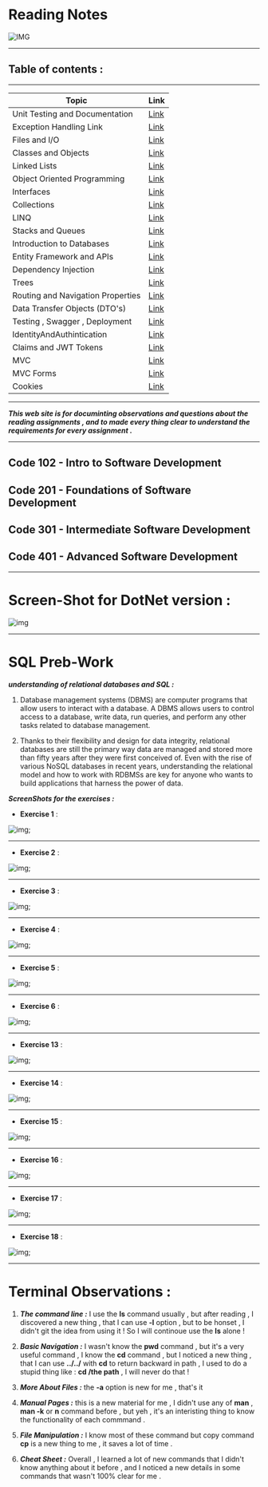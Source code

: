# Reading Notes


![IMG](https://www.noodleman.co.uk/images/source/internal-notes/Notes.png)


---

## Table of contents :

---

| Topic      | Link |
| -----------| ----------- |
|   Unit Testing and Documentation    |   [Link](/UnitTestingAndDocumentation.md)     |
|   Exception Handling Link    |   [Link](/ExceptionsHandling.md)                     |
|   Files and I/O                     |   [Link](/FilesStreams.md)                    |
|   Classes and Objects                     |   [Link](/classesAndObjects.md)                    |
|   Linked Lists       |   [Link](/LinkedLists.md)                    |
|   Object Oriented Programming      |   [Link](/OOP.md)                    |
|   Interfaces      |   [Link](/Interfaces.md)                    |
|   Collections      |   [Link](/Collections.md)                    |
|   LINQ      |   [Link](/LINQ.md)                    |
|   Stacks and Queues      |   [Link](/stacksAndqueues.md)                    |
|   Introduction to Databases      |   [Link](/Databases.md)                    |
|   Entity Framework and APIs       |  [Link](/EntityFrameworkAndAPIs.md)                    |
|   Dependency Injection       |  [Link](/DependencyInjection.md)                    |
|   Trees       |  [Link](/Trees.md)                    |
|   Routing and Navigation Properties   |  [Link](/RoutingandNavigationProperties.md) |
|   Data Transfer Objects (DTO's)   |  [Link](/DTO.md) |
|   Testing , Swagger , Deployment   |  [Link](/TestingSwaggerDeploy.md) |
|   IdentityAndAuthintication        |  [Link](/IdentityAndAuthintication.md) |
|   Claims and JWT Tokens       |  [Link](/Claims_and_JWT_Tokens.md) |
|   MVC       |  [Link](/MVC.md) |
|   MVC Forms       |  [Link](/MVC-FORMS.md) |
|   Cookies       |  [Link](/Cookies.md) |


---



***This web site is for documinting observations and questions about the reading assignments , and to made every thing clear to understand the requirements for every assignment .***

---

## Code 102 - Intro to Software Development
## Code 201 - Foundations of Software Development
## Code 301 - Intermediate Software Development
## Code 401 - Advanced Software Development

---

# Screen-Shot for DotNet version :

![img](/aseets/dotnet-version.PNG)

---




# SQL Preb-Work

***understanding of relational databases and SQL :***
1. Database management systems (DBMS) are computer programs that allow users to interact with a database. A DBMS allows users to control access to a database, write data, run queries, and perform any other tasks related to database management.

2. Thanks to their flexibility and design for data integrity, relational databases are still the primary way data are managed and stored more than fifty years after they were first conceived of. Even with the rise of various NoSQL databases in recent years, understanding the relational model and how to work with RDBMSs are key for anyone who wants to build applications that harness the power of data.

***ScreenShots for the exercises :***

- **Exercise 1** :

![img](/aseets/Exercise1.PNG);

---

- **Exercise 2** :

![img](/aseets/Exercise2.PNG);

---

- **Exercise 3** :

![img](/aseets/Exercise3.PNG);

---

- **Exercise 4** :

![img](/aseets/Exercise4.PNG);

---

- **Exercise 5** :

![img](/aseets/Exercise5.PNG);

---

- **Exercise 6** :

![img](/aseets/Exercise6.PNG);

---

- **Exercise 13** :

![img](/aseets/Exercise13.PNG);

---

- **Exercise 14** :

![img](/aseets/Exercise14.PNG);

---

- **Exercise 15** :

![img](/aseets/Exercise15.PNG);

---

- **Exercise 16** :

![img](/aseets/Exercise16.PNG);

---

- **Exercise 17** :

![img](/aseets/Exercise17.PNG);

---

- **Exercise 18** :

![img](/aseets/Exercise18.PNG);

---

# Terminal Observations :

1. ***The command line :*** I use the **ls** command usually , but after reading , I discovered a new thing , that I can use **-l** option , but to be honset , I didn't git the idea from using it ! So I will continoue use the **ls** alone !

2. ***Basic Navigation :*** I wasn't know the **pwd** command , but it's a very useful command , I know the **cd** command , but I noticed a new thing , that I can use **../../** with **cd** to return backward in path , I used to do a stupid thing like : **cd /the path** , I will never do that !

3. ***More About Files :*** the **-a** option is new for me , that's it 

4. ***Manual Pages :*** this is a new material for me , I didn't use any of **man** , **man -k** or **n** command before , but yeh , it's an interisting thing to know the functionality of each commmand .

5. ***File Manipulation :*** I know most of these command but copy command **cp** is a new thing to me , it saves a lot of time .

6. ***Cheat Sheet :*** Overall , I learned a lot of new commands that I didn't know anything about it before  , and I noticed a new details in some commands that wasn't 100% clear for me .






